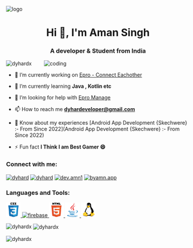 ![logo](https://github.com/Ashutosh-PMishra/Ashutosh-PMishra/blob/main/Github%20Banner.png)

<h1 align="center">Hi 👋, I'm Aman Singh</h1>
<h3 align="center">A developer & Student from India</h3>

<img align="right" alt="coding" width="400" src="https://user-images.githubusercontent.com/55389276/140866485-8fb1c876-9a8f-4d6a-98dc-08c4981eaf70.gif">


<p align="left"> <img src="https://komarev.com/ghpvc/?username=dyhardx&label=Profile%20views&color=0e75b6&style=flat" alt="dyhardx" /> </p>

- 🔭 I’m currently working on [Epro - Connect Eachother](https://dyhardx.github.io/Epro)

- 🌱 I’m currently learning **Java , Kotlin etc**

- 🤝 I’m looking for help with [Epro Manage](https://dyhardx.github.io/Epro)

- 📫 How to reach me **dyhardeveloper@gmail.com**

- 📄 Know about my experiences [Android App Development {Skechwere} :- From Since 2022](Android App Development {Skechwere} :- From Since 2022)

- ⚡ Fun fact **I Think I am Best Gamer 😄**

<h3 align="left">Connect with me:</h3>
<p align="left">
<a href="https://twitter.com/dyhard" target="blank"><img align="center" src="https://raw.githubusercontent.com/rahuldkjain/github-profile-readme-generator/master/src/images/icons/Social/twitter.svg" alt="dyhard" height="30" width="40" /></a>
<a href="https://linkedin.com/in/dyhard" target="blank"><img align="center" src="https://raw.githubusercontent.com/rahuldkjain/github-profile-readme-generator/master/src/images/icons/Social/linked-in-alt.svg" alt="dyhard" height="30" width="40" /></a>
<a href="https://instagram.com/dev.amn1" target="blank"><img align="center" src="https://raw.githubusercontent.com/rahuldkjain/github-profile-readme-generator/master/src/images/icons/Social/instagram.svg" alt="dev.amn1" height="30" width="40" /></a>
<a href="https://www.youtube.com/c/byamn.app" target="blank"><img align="center" src="https://raw.githubusercontent.com/rahuldkjain/github-profile-readme-generator/master/src/images/icons/Social/youtube.svg" alt="byamn.app" height="30" width="40" /></a>
</p>

<h3 align="left">Languages and Tools:</h3>
<p align="left"> <a href="https://www.w3schools.com/css/" target="_blank" rel="noreferrer"> <img src="https://raw.githubusercontent.com/devicons/devicon/master/icons/css3/css3-original-wordmark.svg" alt="css3" width="40" height="40"/> </a> <a href="https://firebase.google.com/" target="_blank" rel="noreferrer"> <img src="https://www.vectorlogo.zone/logos/firebase/firebase-icon.svg" alt="firebase" width="40" height="40"/> </a> <a href="https://www.w3.org/html/" target="_blank" rel="noreferrer"> <img src="https://raw.githubusercontent.com/devicons/devicon/master/icons/html5/html5-original-wordmark.svg" alt="html5" width="40" height="40"/> </a> <a href="https://www.java.com" target="_blank" rel="noreferrer"> <img src="https://raw.githubusercontent.com/devicons/devicon/master/icons/java/java-original.svg" alt="java" width="40" height="40"/> </a> <a href="https://www.linux.org/" target="_blank" rel="noreferrer"> <img src="https://raw.githubusercontent.com/devicons/devicon/master/icons/linux/linux-original.svg" alt="linux" width="40" height="40"/> </a> </p>

<p><img align="left" src="https://github-readme-stats.vercel.app/api/top-langs?username=dyhardx&show_icons=true&locale=en&layout=compact" alt="dyhardx" /></p>

<p>&nbsp;<img align="center" src="https://github-readme-stats.vercel.app/api?username=dyhardx&show_icons=true&locale=en" alt="dyhardx" /></p>

<p><img align="center" src="https://github-readme-streak-stats.herokuapp.com/?user=dyhardx&" alt="dyhardx" /></p>
